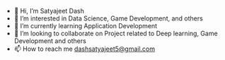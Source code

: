- 👋 Hi, I’m Satyajeet Dash 
- 👀 I’m interested in Data Science, Game Development, and others 
- 🌱 I’m currently learning Application Development
- 💞️ I’m looking to collaborate on Project related to Deep learning, Game Development and others
- 📫 How to reach me dashsatyajeet5@gmail.com

<!---
MrHyde04/MrHyde04 is a ✨ special ✨ repository because its `README.md` (this file) appears on your GitHub profile.
You can click the Preview link to take a look at your changes.
--->
